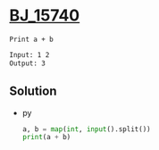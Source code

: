 # [BJ_15740](https://acmicpc.net/problem/15740)

```en
Print a + b
```

```txt
Input: 1 2
Output: 3
```

## Solution

* py

  ```py
  a, b = map(int, input().split())
  print(a + b)
  ```

